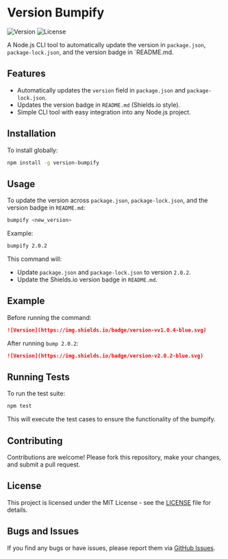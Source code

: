 # Version Bumpify

![Version](https://img.shields.io/badge/version-1.0.1-blue.svg)
![License](https://img.shields.io/badge/license-MIT-green.svg)

A Node.js CLI tool to automatically update the version in `package.json`, `package-lock.json`, and the version badge in `README.md.

## Features

- Automatically updates the `version` field in `package.json` and `package-lock.json`.
- Updates the version badge in `README.md` (Shields.io style).
- Simple CLI tool with easy integration into any Node.js project.

## Installation

To install globally:

```bash
npm install -g version-bumpify
```

## Usage

To update the version across `package.json`, `package-lock.json`, and the version badge in `README.md`:

```bash
bumpify <new_version>
```

Example:

```bash
bumpify 2.0.2
```

This command will:

- Update `package.json` and `package-lock.json` to version `2.0.2`.
- Update the Shields.io version badge in `README.md`.

## Example

Before running the command:

```md
![Version](https://img.shields.io/badge/version-vv1.0.4-blue.svg)
```

After running `bump 2.0.2`:

```md
![Version](https://img.shields.io/badge/version-v2.0.2-blue.svg)
```

## Running Tests

To run the test suite:

```bash
npm test
```

This will execute the test cases to ensure the functionality of the bumpify.

## Contributing

Contributions are welcome! Please fork this repository, make your changes, and submit a pull request.

## License

This project is licensed under the MIT License - see the [LICENSE](LICENSE) file for details.

## Bugs and Issues

If you find any bugs or have issues, please report them via [GitHub Issues](https://github.com/AmJaradat01/version-bumpify/issues).
